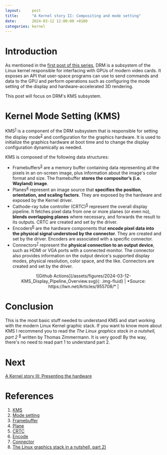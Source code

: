 ```yaml
---
layout:     post
title:      "A Kernel story II: Compositing and mode setting"
date:       2024-03-12 12:00:00 +0100
categories: kernel
---
```


# Introduction

As mentioned in the [first post of this series](/kernel/2024/01/27/a-kernel-story1.html), DRM is a subsystem of the Linux kernel responsible for interfacing with GPUs of modern video cards. It exposes an API that user-space programs can use to send commands and data to the GPU and perform operations such as configuring the mode setting of the display and hardware-accelerated 3D rendering.

This post will focus on  DRM's KMS subsystem.

# Kernel Mode Setting (KMS)

KMS<sup>[1](#references)</sup> is a component of the DRM subsystem that is responsible for setting the display mode<sup>[2](#references)</sup> and configuration for the graphics hardware. It is used to initialize the graphics hardware at boot time and to change the display configuration dynamically as needed.

KMS is composed of the following data structures:
* Framebuffers<sup>[3](#references)</sup> are a memory buffer containing data representing all the pixels in an on-screen image, plus information about the image's color format and size. The framebuffer **stores the compositor’s (i.e. Wayland) image**.
* Planes<sup>[4](#references)</sup> represent an image source that **specifies the position, orientation, and scaling factors**. They are exposed by the hardware and exposed by the Kernel driver.
* Cathode-ray tube controller (CRTC)<sup>[5](#references)</sup> represent the overall display pipeline. It fetches pixel data from one or more planes (or even no), **blends overlapping planes** where necessary, and forwards the result to its outputs. CRTC are created and set by the driver.
* Encoders<sup>[6](#references)</sup> are the hardware components that **encode pixel data into the physical signal understood by the connector**. They are created and set by the driver. Encoders are associated with a specific connector.
* Connectors<sup>[7](#references)</sup> represent the **physical connection to an output device**, such as HDMI or VGA ports with a connected monitor. The connector also provides information on the output device's supported display modes, physical resolution, color space, and the like. Connectors are created and set by the driver.

<div style="text-align: center;" markdown="1">
![Github Actions](/assets/figures/2024-03-12-KMS_Display_Pipeline_Overview.svg){: .img-fluid}
| *Source: https://lwn.net/Articles/955708/* |
</div>

# Conclusion

This is the most basic stuff needed to understand KMS and start working with the modern Linux Kernel graphic stack. If you want to know more about KMS I recommend you to read the *The Linux graphics stack in a nutshell, part 2* <sup>[8](#references)</sup> written by Thomas Zimmermann. It is very good! By the way, there's no need to read part 1 to understand part 2.

# Next

[A Kernel story III: Presenting the hardware](/kernel/2024/04/24/a-kernel-story3.html)

# References

1. [KMS](https://wiki.archlinux.org/title/kernel_mode_setting)
2. [Mode setting](https://en.wikipedia.org/wiki/Mode_setting)
3. [Framebuffer](https://docs.kernel.org/gpu/drm-kms.html#frame-buffer-abstraction)
4. [Plane](https://docs.kernel.org/gpu/drm-kms.html#plane-abstraction)
5. [CRTC](https://docs.kernel.org/gpu/drm-kms.html#crtc-abstraction)
6. [Encode](https://docs.kernel.org/gpu/drm-kms.html#encoder-abstraction)
7. [Connector](https://docs.kernel.org/gpu/drm-kms.html#connector-abstraction)
8. [The Linux graphics stack in a nutshell, part 2)](https://lwn.net/Articles/955708/)